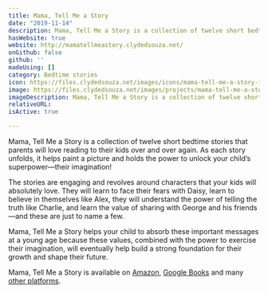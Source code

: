 ```yaml
---
title: Mama, Tell Me a Story
date: "2019-11-14"
description: Mama, Tell Me a Story is a collection of twelve short bedtime stories that parents will love reading to their kids over and over again. The stories are engaging and revolves around characters that your kids will absolutely love. Each story holds the power to unlock your child’s superpower—their imagination!
hasWebsite: true
website: http://mamatellmeastory.clydedsouza.net/
onGithub: false
github: ''
madeUsing: []
category: Bedtime stories
icon: https://files.clydedsouza.net/images/icons/mama-tell-me-a-story-icon.png
image: https://files.clydedsouza.net/images/projects/mama-tell-me-a-story.png
imageDescription: Mama, Tell Me a Story is a collection of twelve short bedtime stories
relativeURL: 
isActive: true

---
```


Mama, Tell Me a Story is a collection of twelve short bedtime stories that parents will love reading to their kids over and over again. As each story unfolds, it helps paint a picture and holds the power to unlock your child’s superpower—their imagination!

The stories are engaging and revolves around characters that your kids will absolutely love. They will learn to face their fears with Daisy, learn to believe in themselves like Alex, they will understand the power of telling the truth like Charlie, and learn the value of sharing with George and his friends—and these are just to name a few.

Mama, Tell Me a Story helps your child to absorb these important messages at a young age because these values, combined with the power to exercise their imagination, will eventually help build a strong foundation for their growth and shape their future.

Mama, Tell Me a Story is available on [Amazon](http://bit.ly/MamaTellMeAStory), [Google Books](https://bit.ly/MamaTellMeAStoryGoogleBooks) and many [other platforms](https://mamatellmeastory.clydedsouza.net/). 